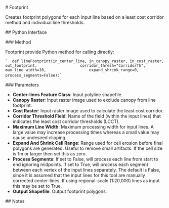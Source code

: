 \# Footprint

Creates footprint polygons for each input line based on a least cost
corridor method and individual line thresholds.

\## Python Interface

\### Method

Footprint provide Python method for calling directly:

`` `  def lineFootprint(in_center_line, in_canopy_raster, in_cost_raster, out_footprint,                   corridor_thresh="CorridorTh", max_line_width=10,                   expand_shrink_range=0, process_segments=False): ``\`

\### Parameters

-   **Center-lines Feature Class**: Input polyline shapefile.
-   **Canopy Raster**: Input raster image used to exclude canopy from
    line footprint.
-   **Cost Raster**: Input raster image used to calculate the least cost
    corridor.
-   **Corridor Threshold Field**: Name of the field (within the input
    lines) that indicates the least cost corridor thresholds (LCCT).
-   **Maximum Line Width**: Maximum processing width for input lines. A
    large value may increase processing times whereas a small value may
    cause undesired clipping.
-   **Expand And Shrink Cell Range**: Range used for cell erosion before
    final polygons are generated. Useful to remove small artifacts. If
    the cell size is 1m or larger then set this as zero.
-   **Process Segments**: If set to False, will process each line from
    start to end ignoring midpoints. If set to True, will process each
    segment between each vertex of the input lines separately. The
    default is False, since it is assumed that the input lines for this
    tool are manually corrected center-lines. If using regional-scale
    (1:20,000) lines as input this may be set to True.
-   **Output Shapefile**: Output footprint polygons.

\## Notes
